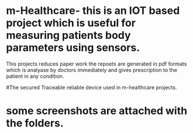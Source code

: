 # m-Healthcare- this is an IOT based project which is useful for measuring patients body parameters using sensors.
This projects reduces paper work the repoets are generated in pdf formats which is analyase by doctors immediately and gives 
prescription to the patient in any condition.

#The secured Traceable reliable device used in m-healthcare projects.



# some screenshots are attached with the folders.
